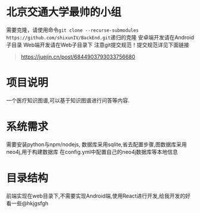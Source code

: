 # 北京交通大学最帅的小组
需要克隆，请使用命令`git clone --recurse-submodules https://github.com/shixunIV/BackEnd.git`递归的克隆
安卓端开发请在Android子目录
Web端开发请在Web子目录下
注意git提交规范！提交规范详见下面链接
>https://juejin.cn/post/6844903793033756680


# 项目说明
一个医疗知识图谱,可以基于知识图谱进行问答等内容.

# 系统需求
需要安装python与npm/nodejs, 数据库采用sqlite,省去配置步骤,图数据库采用neo4j,用于构建数据库
在config.yml中配置自己的neo4j数据库等本地信息


# 目录结构
前端实现在web目录下,不需要实现Android端,使用React进行开发,给我开发的好看一些@hkjgsfgh

